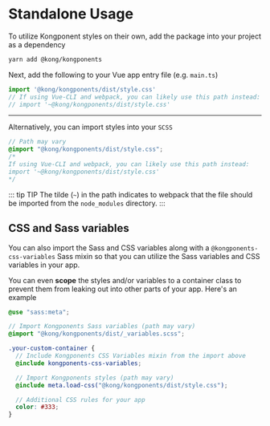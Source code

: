 # Standalone Usage

To utilize Kongponent styles on their own, add the package into your project as a dependency

```sh
yarn add @kong/kongponents
```

Next, add the following to your Vue app entry file (e.g. `main.ts`)

```ts
import '@kong/kongponents/dist/style.css'
// If using Vue-CLI and webpack, you can likely use this path instead:
// import '~@kong/kongponents/dist/style.css'
```

<hr/>

Alternatively, you can import styles into your `SCSS`

```scss
// Path may vary
@import "@kong/kongponents/dist/style.css";
/*
If using Vue-CLI and webpack, you can likely use this path instead:
import '~@kong/kongponents/dist/style.css'
*/
```

::: tip TIP
The tilde (`~`) in the path indicates to webpack that the file should be imported from the `node_modules` directory.
:::

## CSS and Sass variables

You can also import the Sass and CSS variables along with a `@kongponents-css-variables` Sass mixin so that you can utilize the Sass variables and CSS variables in your app.

You can even **scope** the styles and/or variables to a container class to prevent them from leaking out into other parts of your app. Here's an example

```scss
@use "sass:meta";

// Import Kongponents Sass variables (path may vary)
@import "@kong/kongponents/dist/_variables.scss";

.your-custom-container {
  // Include Kongponents CSS Variables mixin from the import above
  @include kongponents-css-variables;

  // Import Kongponents styles (path may vary)
  @include meta.load-css("@kong/kongponents/dist/style.css");

  // Additional CSS rules for your app
  color: #333;
}
```
